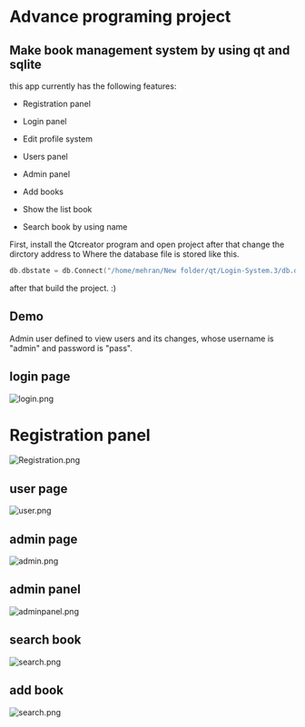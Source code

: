 # Advance programing project
## Make book management system by using qt and sqlite
this app currently has the following features:

- Registration panel

- Login panel

- Edit profile system

- Users panel

- Admin panel

- Add books

- Show the list book

- Search book by using name

First, install the Qtcreator program
and open project
after that change the dirctory address to Where the database file is stored like this.
```c++
db.dbstate = db.Connect("/home/mehran/New folder/qt/Login-System.3/db.db");
```
after that build the project. :)
## Demo
Admin user defined to view users and its changes, whose username is "admin" and password is "pass".
## login page
![login.png](https://s4.uupload.ir/files/screenshot_2022-01-18_04-40-27_0i84.png)
# Registration panel
![Registration.png](https://s4.uupload.ir/files/screenshot_2022-01-18_04-43-59_hie.png)
## user page
![user.png](https://s4.uupload.ir/files/screenshot_2022-01-18_05-16-38_ovjf.png)
## admin page
![admin.png](https://s4.uupload.ir/files/screenshot_2022-01-18_02-08-18_4reo.png)
## admin panel
![adminpanel.png](https://s4.uupload.ir/files/screenshot_2022-01-18_02-13-36_147n.png)
## search book
![search.png](https://s4.uupload.ir/files/screenshot_2022-01-18_02-20-29_b2r5.png)
## add book 
![search.png](https://s4.uupload.ir/files/screenshot_2022-01-18_02-21-58_iwb3.png)


